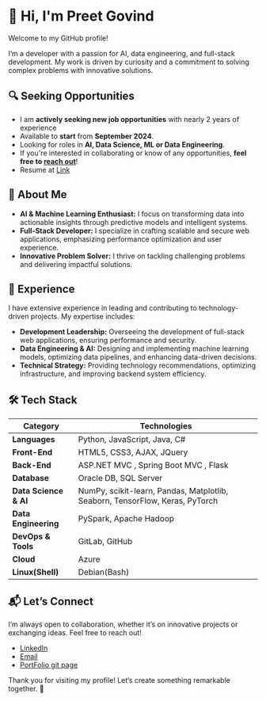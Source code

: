 # 👋 Hi, I'm Preet Govind

Welcome to my GitHub profile!

I’m a developer with a passion for AI, data engineering, and full-stack development. 
My work is driven by curiosity and a commitment to solving complex problems with innovative solutions.


## 🔍 Seeking Opportunities

- I am **actively seeking new job opportunities** with nearly 2 years of experience
- Available to **start** from **September 2024**.
- Looking for roles in **AI, Data Science, ML or Data Engineering**.
- If you're interested in collaborating or know of any opportunities, **feel free to [reach out](#-lets-connect)**!
- Resume at [Link](https://github.com/Preet-Govind/Preet-Govind.github.io/blob/main/PreetGovind_Resume.pdf)

## 🚀 About Me

- **AI & Machine Learning Enthusiast:** I focus on transforming data into actionable insights through predictive models and intelligent systems.
- **Full-Stack Developer:** I specialize in crafting scalable and secure web applications, emphasizing performance optimization and user experience.
- **Innovative Problem Solver:** I thrive on tackling challenging problems and delivering impactful solutions.

## 💼 Experience

I have extensive experience in leading and contributing to technology-driven projects. My expertise includes:

- **Development Leadership:** Overseeing the development of full-stack web applications, ensuring performance and security.
- **Data Engineering & AI:** Designing and implementing machine learning models, optimizing data pipelines, and enhancing data-driven decisions.
- **Technical Strategy:** Providing technology recommendations, optimizing infrastructure, and improving backend system efficiency.

## 🛠️ Tech Stack

| Category                | Technologies                                                                                              |
|-------------------------|-----------------------------------------------------------------------------------------------------------|
| **Languages**           | Python, JavaScript, Java, C#                                                                            |
| **Front-End**           | HTML5, CSS3, AJAX, JQuery                                                                               |
| **Back-End**            | ASP.NET MVC , Spring Boot MVC , Flask                                                                   |
| **Database**            | Oracle DB, SQL Server                                                                                   |
| **Data Science & AI**   | NumPy, scikit-learn, Pandas, Matplotlib, Seaborn, TensorFlow, Keras, PyTorch                            |
| **Data Engineering**    | PySpark, Apache Hadoop                                                                                  |
| **DevOps & Tools**      | GitLab, GitHub                                                                                          |
| **Cloud**               | Azure                                                                                                   |
| **Linux(Shell)**        | Debian(Bash)                                                                                           |


## 📬 Let’s Connect

I’m always open to collaboration, whether it’s on innovative projects or exchanging ideas. Feel free to reach out!

- [LinkedIn](https://www.linkedin.com/in/preet-govind/)
- [Email](mailto:preet.govind.23@gmail.com)
- [PortFolio git page](https://www.preet-govind.github.io)
  

Thank you for visiting my profile! Let’s create something remarkable together. 🚀
